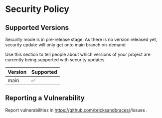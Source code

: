 # Security Policy

## Supported Versions

Security mode is in pre-release stage. As there is no version released yet, security update will only get onto main branch on-demand

Use this section to tell people about which versions of your project are
currently being supported with security updates.

| Version | Supported          |
| ------- | ------------------ |
| main    | :white_check_mark: |

## Reporting a Vulnerability

Report vulnerabilities in https://github.com/bricksandbraces/<your-package>/issues .
